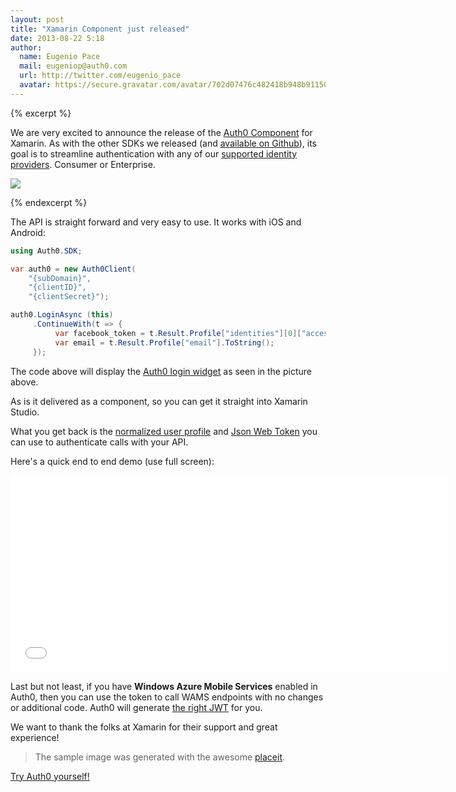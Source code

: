 ```yaml
---
layout: post
title: "Xamarin Component just released"
date: 2013-08-22 5:18
author: 
  name: Eugenio Pace
  mail: eugeniop@auth0.com
  url: http://twitter.com/eugenio_pace
  avatar: https://secure.gravatar.com/avatar/702d07476c482418b948b911504137a5?s=60
---
```


{% excerpt %}

We are very excited to announce the release of the [Auth0 Component](http://components.xamarin.com/view/Auth0Client/) for Xamarin. As with the other SDKs we released (and [available on Github](http://github.com/auth0)), its goal is to streamline authentication with any of our [supported identity providers](http://docs.auth0.com/identityproviders). Consumer or Enterprise.

![](http://components.xamarin.com/resources/icons/component-283/Auth0-Xamarin-iOS-602-400-slideshow-resize.png)

{% endexcerpt %}

The API is straight forward and very easy to use. It works with iOS and Android:

```cs
using Auth0.SDK;

var auth0 = new Auth0Client(
    "{subDomain}",
    "{clientID}",
    "{clientSecret}");

auth0.LoginAsync (this)
     .ContinueWith(t => { 
          var facebook_token = t.Result.Profile["identities"][0]["access_token"];
          var email = t.Result.Profile["email"].ToString();
 	 });
```

The code above will display the [Auth0 login widget](https://docs.auth0.com/login-widget) as seen in the picture above.

As is it delivered as a component, so you can get it straight into Xamarin Studio.

What you get back is the [normalized user profile](https://docs.auth0.com/user-profile) and [Json Web Token](http://docs.auth0.com/jwt) you can use to authenticate calls with your API.

Here's a quick end to end demo (use full screen):

<iframe width="700" height="315" src="//www.youtube.com/embed/7enbd_BQRdE?rel=0&vq=hd1080" frameborder="0" allowfullscreen></iframe>

Last but not least, if you have **Windows Azure Mobile Services** enabled in Auth0, then you can use the token to call WAMS endpoints with no changes or additional code. Auth0 will generate [the right JWT](https://docs.auth0.com/jwt#5) for you.

We want to thank the folks at Xamarin for their support and great experience! 

> The sample image was generated with the awesome [placeit](http://placeit.breezi.com/).

[Try Auth0 yourself!](http://www.auth0.com)